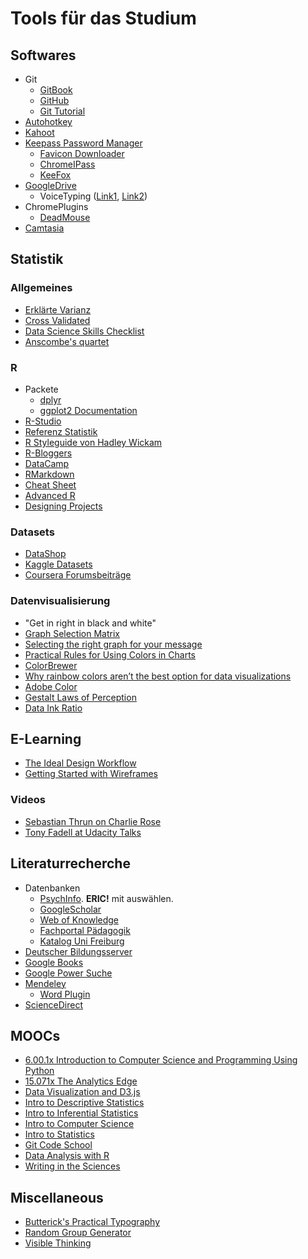 # Tools für das Studium 

## Softwares

* Git
	* [GitBook](https://www.gitbook.com/)
	* [GitHub](https://github.com/)
	* [Git Tutorial](https://rogerdudler.github.io/git-guide/index.de.html)
* [Autohotkey](https://autohotkey.com/)
* [Kahoot](https://kahoot.it/)
* [Keepass Password Manager](http://keepass.info/)
	* [Favicon Downloader](https://sourceforge.net/projects/keepass-favicon/)
	* [ChromeIPass](http://keepass.info/plugins.html#chromeipass)
	* [KeeFox](http://keefox.org/)
* [GoogleDrive](https://drive.google.com/drive/)
	* VoiceTyping ([Link1](http://www.pcworld.com/article/3038200/data-center-cloud/how-to-use-voice-dictation-in-google-docs.html), [Link2](http://www.makeuseof.com/tag/voice-typing-new-best-feature-google-docs/))
* ChromePlugins
	* [DeadMouse](https://chrome.google.com/webstore/detail/deadmouse/kioijmpindokaaahaeigkkkbogccljhm)
* [Camtasia](https://www.techsmith.de/camtasia.html)


## Statistik

### Allgemeines

* [Erklärte Varianz](https://assessingpsyche.wordpress.com/2014/07/10/two-visualizations-for-explaining-variance-explained/)
* [Cross Validated](http://stats.stackexchange.com/)
* [Data Science Skills Checklist](http://1onjea25cyhx3uvxgs4vu325.wpengine.netdna-cdn.com/wp-content/uploads/2014/12/UdacityUltimateSkillChecklistForYourFirstDataAnalystJob.pdf)
* [Anscombe's quartet](https://en.wikipedia.org/wiki/Anscombe%27s_quartet)

### R

* Packete
	* [dplyr](https://cran.rstudio.com/web/packages/dplyr/vignettes/introduction.html)
	* [ggplot2 Documentation](http://docs.ggplot2.org/current/)
* [R-Studio](https://www.rstudio.com/)
* [Referenz Statistik](http://www.statmethods.net/)
* [R Styleguide von Hadley Wickam](http://adv-r.had.co.nz/Style.html)
* [R-Bloggers](http://www.r-bloggers.com/)
* [DataCamp](https://www.datacamp.com/)
* [RMarkdown](http://rmarkdown.rstudio.com/)
* [Cheat Sheet](https://www.rstudio.com/resources/cheatsheets/)
* [Advanced R](http://adv-r.had.co.nz/)
* [Designing Projects](http://nicercode.github.io/blog/2013-04-05-projects/)


### Datasets

* [DataShop](https://pslcdatashop.web.cmu.edu/index.jsp?datasets=public)
* [Kaggle Datasets](https://www.kaggle.com/datasets)
* [Coursera Forumsbeiträge](https://github.com/elleros/courseraforums)

### Datenvisualisierung

* "Get in right in black and white"
* [Graph Selection Matrix](http://www.perceptualedge.com/articles/misc/Graph_Selection_Matrix.pdf)
* [Selecting the right graph for your message](http://www.perceptualedge.com/articles/ie/the_right_graph.pdf)
* [Practical Rules for Using Colors in Charts](http://www.perceptualedge.com/articles/visual_business_intelligence/rules_for_using_color.pdf)
* [ColorBrewer](http://colorbrewer2.org/)
* [Why rainbow colors aren’t the best option for data visualizations](http://www.poynter.org/2013/why-rainbow-colors-arent-always-the-best-options-for-data-visualizations/224413/)
* [Adobe Color](https://color.adobe.com/create/color-wheel)
* [Gestalt Laws of Perception](http://www.slideshare.net/luisaepv/the-gestalt-laws-of-perception)
* [Data Ink Ratio](http://www.infovis-wiki.net/index.php/Data-Ink_Ratio)

## E-Learning

* [The Ideal Design Workflow](https://blog.prototypr.io/the-ideal-design-workflow-2c200b8e337d#.w7woyayec)
* [Getting Started with Wireframes](https://blog.prototypr.io/getting-started-with-wireframes-8aff9b92a4c0#.ibrx38kfk)

### Videos

* [Sebastian Thrun on Charlie Rose](https://charlierose.com/videos/23355)
* [Tony Fadell at Udacity Talks](https://www.youtube.com/watch?v=6W_Usn7vJdg)

## Literaturrecherche

* Datenbanken
	* [PsychInfo](http://rzblx10.uni-regensburg.de/dbinfo/dbliste.php?bib_id=ubfre&colors=7&ocolors=40&lett=f&gebiete=22). **ERIC!** mit auswählen.
	* [GoogleScholar](https://scholar.google.de/)
	* [Web of Knowledge](https://apps.webofknowledge.com/)
	* [Fachportal Pädagogik](http://www.fachportal-paedagogik.de/)
	* [Katalog Uni Freiburg](https://katalog.ub.uni-freiburg.de/opac/)
* [Deutscher Bildungsserver](http://www.bildungsserver.de/)
* [Google Books](https://books.google.de/)
* [Google Power Suche](https://supple.com.au/tools/google-advanced-search-operators/)
* [Mendeley](https://www.mendeley.com/)
	* [Word Plugin](http://support.mendeley.com/customer/en/portal/articles/168756-installing-and-using-the-word-plugin-in-windows)
* [ScienceDirect](http://www.sciencedirect.com/)

## MOOCs

* [6.00.1x Introduction to Computer Science and Programming Using Python](https://www.edx.org/course/introduction-computer-science-mitx-6-00-1x-7)
* [15.071x The Analytics Edge](https://www.edx.org/course/analytics-edge-mitx-15-071x-2)
* [Data Visualization and D3.js](https://www.udacity.com/course/data-visualization-and-d3js--ud507)
* [Intro to Descriptive Statistics](https://www.udacity.com/course/intro-to-descriptive-statistics--ud827)
* [Intro to Inferential Statistics](https://www.udacity.com/course/intro-to-descriptive-statistics--ud827)
* [Intro to Computer Science](https://www.udacity.com/course/intro-to-computer-science--cs101)
* [Intro to Statistics](https://www.udacity.com/course/intro-to-statistics--st101)
* [Git Code School](https://www.codeschool.com/learn/git)
* [Data Analysis with R](https://www.udacity.com/course/data-analysis-with-r--ud651)
* [Writing in the Sciences](https://lagunita.stanford.edu/courses/Medicine/SciWrite-SP/SelfPaced/about)

## Miscellaneous

* [Butterick's Practical Typography](http://practicaltypography.com/)
* [Random Group Generator](http://www.aschool.us/random/random-pair.php)
* [Visible Thinking](http://www.visiblethinkingpz.org/VisibleThinking_html_files/01_VisibleThinkingInAction/01a_VTInAction.html)
